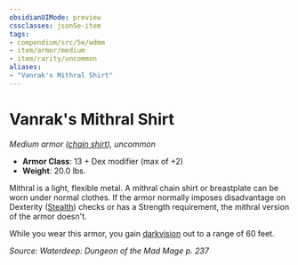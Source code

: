 ```yaml
---
obsidianUIMode: preview
cssclasses: json5e-item
tags:
- compendium/src/5e/wdmm
- item/armor/medium
- item/rarity/uncommon
aliases: 
- "Vanrak's Mithral Shirt"
---
```

# Vanrak's Mithral Shirt
*Medium armor ([chain shirt](2-Mechanics/CLI/items/chain-shirt.md)), uncommon*  

- **Armor Class**: 13 + Dex modifier (max of +2)
- **Weight**: 20.0 lbs.

Mithral is a light, flexible metal. A mithral chain shirt or breastplate can be worn under normal clothes. If the armor normally imposes disadvantage on Dexterity ([Stealth](2-Mechanics/CLI/rules/skills.md#Stealth)) checks or has a Strength requirement, the mithral version of the armor doesn't.

While you wear this armor, you gain [darkvision](2-Mechanics/CLI/rules/senses.md#Darkvision) out to a range of 60 feet.

*Source: Waterdeep: Dungeon of the Mad Mage p. 237*